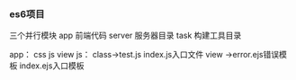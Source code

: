 ### es6项目
三个并行模块
app 前端代码
server 服务器目录
task 构建工具目录

app： css js view
js： class->test.js index.js入口文件
view ->error.ejs错误模板 index.ejs入口模板